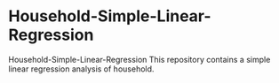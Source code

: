 # Household-Simple-Linear-Regression
Household-Simple-Linear-Regression This repository contains a simple linear regression analysis of household.
